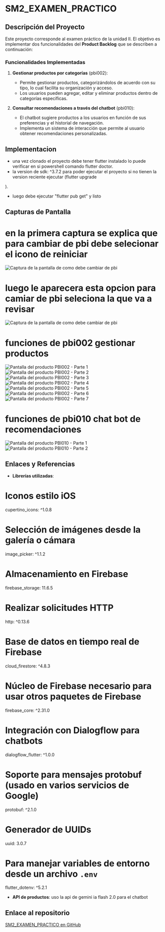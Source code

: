 # SM2_EXAMEN_PRACTICO

## Descripción del Proyecto

Este proyecto corresponde al examen práctico de la unidad II. El objetivo es implementar dos funcionalidades del **Product Backlog** que se describen a continuación:

### Funcionalidades Implementadas

1. **Gestionar productos por categorías** (pbi002): 
   - Permite gestionar productos, categorizándolos de acuerdo con su tipo, lo cual facilita su organización y acceso.
   - Los usuarios pueden agregar, editar y eliminar productos dentro de categorías específicas.

2. **Consultar recomendaciones a través del chatbot** (pbi010):
   - El chatbot sugiere productos a los usuarios en función de sus preferencias y el historial de navegación.
   - Implementa un sistema de interacción que permite al usuario obtener recomendaciones personalizadas.
## Implementacion
- una vez clonado el proyecto debe tener flutter instalado lo puede verificar en si powershell comando flutter doctor.
- la version de sdk: ^3.7.2 para poder ejecutar el proyecto si no tienen la version reciente ejecutar (flutter upgrade

).
- luego debe ejecutar "flutter pub get" y listo 
## Capturas de Pantalla

# en la primera captura se explica que para cambiar de pbi debe selecionar el icono de reiniciar 

![Captura de la pantalla de como debe cambiar de pbi](imagenes_exu2/1.png)

# luego le aparecera esta opcion para camiar de pbi seleciona la que va a revisar

![Captura de la pantalla de como debe cambiar de pbi](imagenes_exu2/2.png)

# funciones de pbi002 gestionar productos 

![Pantalla del producto PBI002 - Parte 1](imagenes_exu2/pbi002_1.png)
![Pantalla del producto PBI002 - Parte 2](imagenes_exu2/pbi002_2.png)
![Pantalla del producto PBI002 - Parte 3](imagenes_exu2/pbi002_3.png)
![Pantalla del producto PBI002 - Parte 4](imagenes_exu2/pbi002_4.png)
![Pantalla del producto PBI002 - Parte 5](imagenes_exu2/pbi002_5.png)
![Pantalla del producto PBI002 - Parte 6](imagenes_exu2/pbi002_6.png)
![Pantalla del producto PBI002 - Parte 7](imagenes_exu2/pbi002_7.png)

# funciones de pbi010 chat bot de recomendaciones

![Pantalla del producto PBI010 - Parte 1](imagenes_exu2/pbi010_1.png)
![Pantalla del producto PBI010 - Parte 2](imagenes_exu2/pbi010_2.png)

## Enlaces y Referencias

- **Librerías utilizadas**:
# Iconos estilo iOS
  cupertino_icons: ^1.0.8

  # Selección de imágenes desde la galería o cámara
  image_picker: ^1.1.2

  # Almacenamiento en Firebase
  firebase_storage: 11.6.5

  # Realizar solicitudes HTTP
  http: ^0.13.6

  # Base de datos en tiempo real de Firebase
  cloud_firestore: ^4.8.3

  # Núcleo de Firebase necesario para usar otros paquetes de Firebase
  firebase_core: ^2.31.0

  # Integración con Dialogflow para chatbots
  dialogflow_flutter: ^1.0.0

  # Soporte para mensajes protobuf (usado en varios servicios de Google)
  protobuf: ^2.1.0

  # Generador de UUIDs
  uuid: 3.0.7

  # Para manejar variables de entorno desde un archivo `.env`
  flutter_dotenv: ^5.2.1
  
- **API de productos**:
   uso la api de gemini ia flash 2.0 para el chatbot

## Enlace al repositorio

[SM2_EXAMEN_PRACTICO en GitHub](https://github.com/jesushuallpa/SM2_EXAMEN_PRACTICO)
